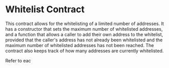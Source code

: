 # Whitelist Contract
This contract allows for the whitelisting of a limited number of addresses. It has a constructor that sets the maximum number of whitelisted addresses, and a function that allows a caller to add their own address to the whitelist, provided that the caller's address has not already been whitelisted and the maximum number of whitelisted addresses has not been reached. The contract also keeps track of how many addresses are currently whitelisted. 

Refer to eac
